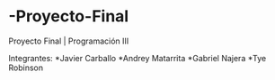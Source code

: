 # -Proyecto-Final
Proyecto Final | Programación III

Integrantes: 
*Javier Carballo 
*Andrey Matarrita 
*Gabriel Najera 
*Tye Robinson
